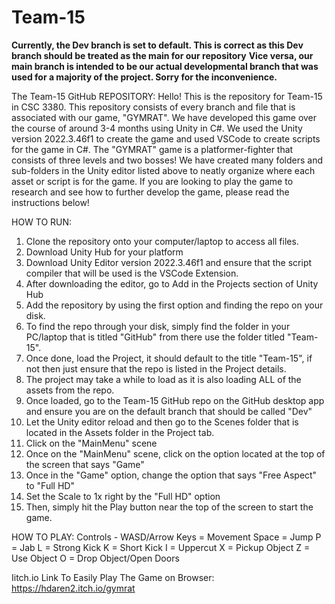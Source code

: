 # Team-15

**Currently, the Dev branch is set to default. This is correct as this Dev branch should be treated as the main for our repository**
**Vice versa, our main branch is intended to be our actual developmental branch that was used for a majority of the project. Sorry for the inconvenience.**

The Team-15 GitHub REPOSITORY:
Hello! This is the repository for Team-15 in CSC 3380. This repository consists of every branch and file that is associated with our game, "GYMRAT". We have developed this game over the course of around 3-4 months using Unity in C#. We used the Unity version 2022.3.46f1 to create the game and used VSCode to create scripts for the game in C#. The "GYMRAT" game is a platformer-fighter that consists of three levels and two bosses! We have created many folders and sub-folders in the Unity editor listed above to neatly organize where each asset or script is for the game. If you are looking to play the game to research and see how to further develop the game, please read the instructions below!

HOW TO RUN:
1. Clone the repository onto your computer/laptop to access all files.
2. Download Unity Hub for your platform
3. Download Unity Editor version 2022.3.46f1 and ensure that the script compiler that will be used is the VSCode Extension.
4. After downloading the editor, go to Add in the Projects section of Unity Hub
5. Add the repository by using the first option and finding the repo on your disk. 
6. To find the repo through your disk, simply find the folder in your PC/laptop that is titled "GitHub" from there use the folder titled "Team-15". 
7. Once done, load the Project, it should default to the title "Team-15", if not then just ensure that the repo is listed in the Project details.
8. The project may take a while to load as it is also loading ALL of the assets from the repo. 
9. Once loaded, go to the Team-15 GitHub repo on the GitHub desktop app and ensure you are on the default branch that should be called "Dev"
10. Let the Unity editor reload and then go to the Scenes folder that is located in the Assets folder in the Project tab. 
11. Click on the "MainMenu" scene
12. Once on the "MainMenu" scene, click on the option located at the top of the screen that says "Game"
13. Once in the "Game" option, change the option that says "Free Aspect" to "Full HD"
14. Set the Scale to 1x right by the "Full HD" option
15. Then, simply hit the Play button near the top of the screen to start the game. 

HOW TO PLAY:
Controls -
WASD/Arrow Keys = Movement
Space = Jump
P = Jab
L = Strong Kick
K = Short Kick
I = Uppercut
X = Pickup Object
Z = Use Object
O = Drop Object/Open Doors

Iitch.io Link To Easily Play The Game on Browser:
https://hdaren2.itch.io/gymrat
